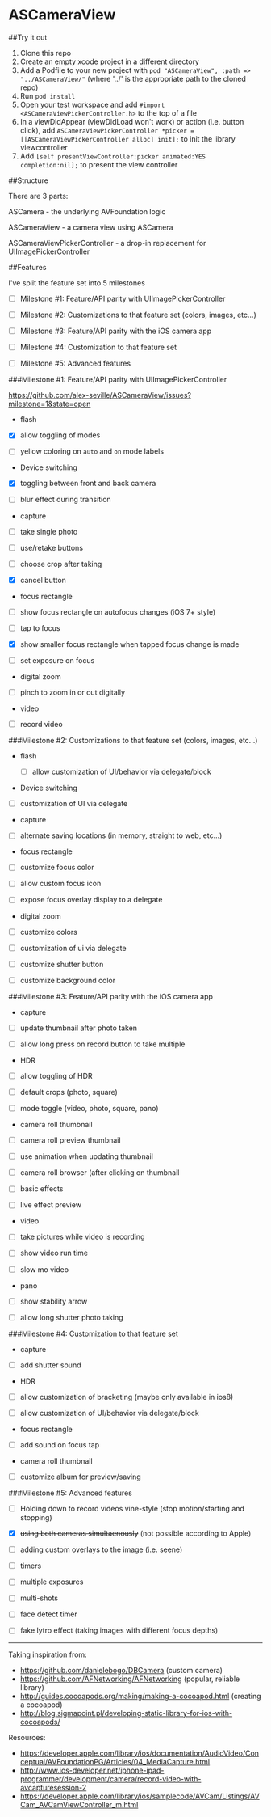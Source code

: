 ASCameraView
=========

##Try it out

1. Clone this repo
2. Create an empty xcode project in a different directory
3. Add a Podfile to your new project with `pod "ASCameraView", :path => "../ASCameraView/"` (where '../' is the appropriate path to the cloned repo)
4. Run `pod install`
5. Open your test workspace and add `#import <ASCameraViewPickerController.h>` to the top of a file
6. In a viewDidAppear (viewDidLoad won't work) or action (i.e. button click), add `ASCameraViewPickerController *picker = [[ASCameraViewPickerController alloc] init];` to init the library viewcontroller
7. Add `[self presentViewController:picker animated:YES completion:nil];` to present the view controller

##Structure

There are 3 parts:

ASCamera - the underlying AVFoundation logic

ASCameraView - a camera view using ASCamera

ASCameraViewPickerController - a drop-in replacement for UIImagePickerController

##Features

I've split the feature set into 5 milestones

- [ ] Milestone #1: Feature/API parity with UIImagePickerController

- [ ] Milestone #2: Customizations to that feature set (colors, images, etc...)

- [ ] Milestone #3: Feature/API parity with the iOS camera app

- [ ] Milestone #4: Customization to that feature set

- [ ] Milestone #5: Advanced features


###Milestone #1: Feature/API parity with UIImagePickerController

https://github.com/alex-seville/ASCameraView/issues?milestone=1&state=open


- flash

 - [x] allow toggling of modes
 
 - [ ] yellow coloring on `auto` and `on` mode labels
 
- Device switching

 - [x] toggling between front and back camera
 
 - [ ] blur effect during transition
 
- capture

 - [ ] take single photo
 
 - [ ] use/retake buttons

 - [ ] choose crop after taking

 - [x] cancel button

- focus rectangle

 - [ ] show focus rectangle on autofocus changes (iOS 7+ style)
 
 - [ ] tap to focus
 
 - [x] show smaller focus rectangle when tapped focus change is made
 
 - [ ] set exposure on focus

- digital zoom

 - [ ] pinch to zoom in or out digitally
 
- video  

 - [ ] record video


###Milestone #2: Customizations to that feature set (colors, images, etc...)

- flash
 
  - [ ] allow customization of UI/behavior via delegate/block

- Device switching
 
 - [ ] customization of UI via delegate
 
- capture
 
 - [ ] alternate saving locations (in memory, straight to web, etc...)
 
- focus rectangle
 
 - [ ] customize focus color
 
 - [ ] allow custom focus icon
 
 - [ ] expose focus overlay display to a delegate

- digital zoom
 
 - [ ] customize colors
 
 - [ ] customization of ui via delegate
 
- [ ] customize shutter button

- [ ] customize background color
 
 
###Milestone #3: Feature/API parity with the iOS camera app
 
 
 - capture

- [ ] update thumbnail after photo taken

- [ ] allow long press on record button to take multiple

- HDR

 - [ ] allow toggling of HDR
 
- [ ] default crops (photo, square)

- [ ] mode toggle (video, photo, square, pano)

- camera roll thumbnail

 - [ ] camera roll preview thumbnail
 
 - [ ] use animation when updating thumbnail

 - [ ] camera roll browser (after clicking on thumbnail
 
- [ ] basic effects

- [ ] live effect preview
 
- video

 - [ ] take pictures while video is recording

 - [ ] show video run time
 
 - [ ] slow mo video

- pano

 - [ ] show stability arrow

 - [ ]  allow long shutter photo taking
 

###Milestone #4: Customization to that feature set


- capture

- [ ] add shutter sound
 
- HDR
 
 - [ ] allow customization of bracketing (maybe only available in ios8)
 
 - [ ] allow customization of UI/behavior via delegate/block

- focus rectangle
 
 - [ ] add sound on focus tap

- camera roll thumbnail

 - [ ] customize album for preview/saving


###Milestone #5: Advanced features


- [ ] Holding down to record videos vine-style (stop motion/starting and stopping)

- [x] ~~using both cameras simultaenously~~ (not possible according to Apple)

- [ ] adding custom overlays to the image (i.e. seene)

- [ ] timers

- [ ] multiple exposures

- [ ] multi-shots

- [ ] face detect timer

- [ ] fake lytro effect (taking images with different focus depths)



----------

Taking inspiration from:
- https://github.com/danielebogo/DBCamera (custom camera)
- https://github.com/AFNetworking/AFNetworking (popular, reliable library)
- http://guides.cocoapods.org/making/making-a-cocoapod.html (creating a cocoapod)
- http://blog.sigmapoint.pl/developing-static-library-for-ios-with-cocoapods/
  
Resources:
- https://developer.apple.com/library/ios/documentation/AudioVideo/Conceptual/AVFoundationPG/Articles/04_MediaCapture.html
- http://www.ios-developer.net/iphone-ipad-programmer/development/camera/record-video-with-avcapturesession-2
- https://developer.apple.com/library/ios/samplecode/AVCam/Listings/AVCam_AVCamViewController_m.html
